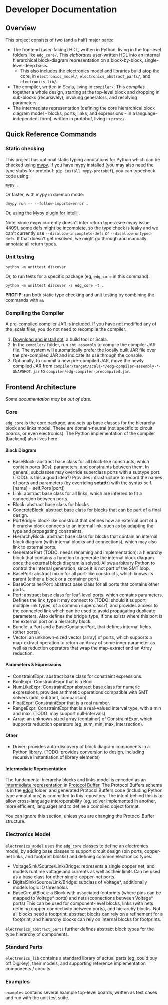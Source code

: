 # Developer Documentation


## Overview
This project consists of two (and a half) major parts:
- The frontend (user-facing) HDL, written in Python, living in the top-level folders like `edg_core/`.
  This _elaborates_ user-written HDL into an internal hierarchical block-diagram representation on a block-by-block, single-level-deep basis.
  - This also includes the electronics model and libraries build atop the core, in `electronics_model/`, `electronics_abstract_parts/`, and `electronics_lib/`.
- The compiler, written in Scala, living in `compiler/`.
  This _compiles_ together a whole design, starting at the top-level block and dropping in sub-blocks (recursively), invoking generators, and resolving parameters. 
- The intermediate representation (defining the core hierarchical block diagram model - blocks, ports, links, and expressions - in a language-independent form), written in protobuf, living in `proto/`.


## Quick Reference Commands

### Static checking
This project has optional static typing annotations for Python which can be checked using [mypy](http://mypy-lang.org/).
If you have mypy installed (you may also need the type stubs for protobuf: `pip install mypy-protobuf`), you can typecheck code using:

```
mypy .
```

Or faster, with mypy in daemon mode:
```
dmypy run -- --follow-imports=error .
```

Or, using the [Mypy plugin for Intellij](https://plugins.jetbrains.com/plugin/13348-mypy-official-).

Note: since mypy currently doesn't infer return types (see mypy issue 4409), some defs might be incomplete, so the type check is leaky and we can't currently use `--disallow-incomplete-defs` or `--disallow-untyped-defs`.
If that doesn't get resolved, we might go through and manually annotate all return types. 

### Unit testing
```
python -m unittest discover
```

Or, to run tests for a specific package (eg, `edg_core` in this command):
```
python -m unittest discover -s edg_core -t .
```

**PROTIP**: run both static type checking and unit testing by combining the commands with `&&`

### Compiling the Compiler
A pre-compiled compiler JAR is included.
If you have not modified any of the .scala files, you do not need to recompile the compiler.

1. [Download and install sbt](https://www.scala-sbt.org/download.html), a build tool or Scala.
2. In the `compiler/` folder, run `sbt assembly` to compile the compiler JAR file.
   The system will automatically prefer the locally built JAR file over the pre-compiled JAR and indicate its use through the console.
3. Optionally, to commit a new pre-compiled JAR, move the newly compiled JAR from `compiler/target/scala-*/edg-compiler-assembly-*-SNAPSHOT.jar` to `compiler/edg-compiler-precompiled.jar`.


## Frontend Architecture
_Some documentation may be out of date._

### Core
`edg_core` is the core package, and sets up base classes for the hierarchy block and links model.
These are domain-neutral (not specific to circuit boards, or even electronics).
The Python implementation of the compiler (backend) also lives here.

#### Block Diagram
- BaseBlock: abstract base class for all block-like constructs, which contain ports (IOs), parameters, and constraints between them.
  In general, subclasses may override superclass ports with a subtype port. (TODO: is this a good idea?)
  Provides infrastructure to record the names of ports and parameters (by overriding __setattr__) with the syntax self.[name] = self.Port([port])
- Link: abstract base class for all links, which are inferred to fit a connection between ports.
- Block: abstract base class for blocks.
- ConcreteBlock: abstract base class for blocks that can be part of a final design.
- PortBridge: block-like construct that defines how an external port of a hierarchy block connects to an internal link, such as by adapting the type and propagating constraints.
- HierarchyBlock: abstract base class for blocks that contain an internal block diagram (with internal blocks and connections), which may also link to external ports.
- GeneratorPart (TODO: needs renaming and implementation): a hierarchy block that contains a function to generate the internal block diagram once the external block diagram is solved.
  Allows arbitrary Python to control the internal generation, since it is not part of the SMT loop.
- BasePort: abstract mixin for all port-like constructs, which knows its parent (either a block or a container port).
- BaseContainerPort: abstract base class for all ports that contains other ports.
- Port: abstract base class for leaf-level ports, which contains parameters.
  Defines the link_type it may connect to (TODO: should it support multiple link types, of a common superclass?), and provides access to the connected link which can be used to avoid propagating duplicate parameters.
  Also defines the bridge_type, if one exists where this port is the external port on a hierarchy block.
- Bundle: a Port and a BaseContainerPort, that defines internal fields (other ports).
- Vector: an unknown-sized vector (array) of ports, which supports a map-extract operation to return an Array of some inner parameter as well as reduction operators that wrap the map-extract and an Array reduction.

#### Parameters & Expressions
- ConstraintExpr: abstract base class for constraint expressions.
- BoolExpr: ConstraintExpr that is a Bool.
- NumLikeExpr: ConstraintExpr abstract base class for numeric expressions, provides arithmetic operations compatible with SMT solvers (add, subtract, comparison).
- FloatExpr: ConstraintExpr that is a real number.
- RangeExpr: ConstraintExpr that is a real-valued interval type, with a min and max. (TODO: may support null-intervals)
- Array: an unknown-sized array (container) of ConstraintExpr, which supports reduction operators (eg, sum, min, max, intersection).

#### Other
- Driver: provides auto-discovery of block diagram components in a Python library.
  (TODO: provides conversion to design, including recursive instantiation of library elements)

#### Intermediate Representation
The fundamental hierarchy blocks and links model is encoded as an [intermediate representation](https://en.wikipedia.org/wiki/Intermediate_representation) in [Protocol Buffer](https://developers.google.com/protocol-buffers), 
The Protocol Buffers schema is in the [edgir](edgir) folder, and generated Protocol Buffers code (including Python type annotations) is committed to this repository.
The intent behind this is to allow cross-language interoperability (eg, solver implemented in another, more efficient, language) and to define a compiled object format.

You can ignore this section, unless you are changing the Protocol Buffer structure.

### Electronics Model
`electronics_model` uses the `edg_core` classes to define an electronics model, by adding base classes to support circuit design (pin ports, copper-net links, and footprint blocks) and defining common electronics types. 

- VoltageSink/Source/Link/Bridge: represents a single copper net, and models runtime voltage and currents as well as their limits
  Can be used as a base class for other single-copper-net ports.
- DigitalSink/Source/Link/Bridge: subclass of Voltage*, additionally models logic IO thresholds
- BaseCircuitBlock: a Block with associated footprints (where pins can be mapped to Voltage* ports) and nets (connections between Voltage* ports)
  This can be used for component-level blocks, links (with nets defining copper connectivity between ports), and hierarchy blocks.
  Not all blocks need a footprint: abstract blocks can rely on a refinement for a footprint, and hierarchy blocks can rely on internal blocks for footprints.

`electronics_abstract_parts` further defines abstract block types for the type hierarchy of components.

### Standard Parts
`electronics_lib` contains a standard library of actual parts (eg, could buy off DigiKey), their models, and supporting reference implementation components / circuits.

### Examples
`examples` contains several example top-level boards, written as test cases and run with the unit test suite.
